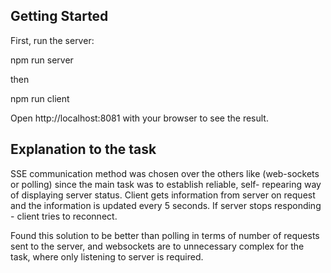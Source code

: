 ## Getting Started

First, run the server:

npm run server

then

npm run client

Open http://localhost:8081 with your browser to see the result.


## Explanation to the task

SSE communication method was chosen over the others like (web-sockets or polling) since the main task was to establish reliable, self- repearing way of displaying server status. Client gets information from server on request and the information is updated every 5 seconds. If server stops responding - client tries to reconnect.

Found this solution to be better than polling in terms of number of requests sent to the server, and websockets are to unnecessary complex for the task, where only listening to server is required.